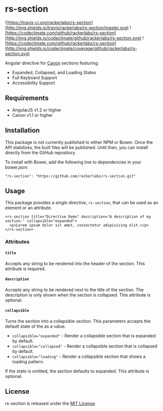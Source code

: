 # rs-section

![https://travis-ci.org/rackerlabs/rs-section](http://img.shields.io/travis/rackerlabs/rs-section/master.svg) 
![https://codeclimate.com/github/rackerlabs/rs-section](http://img.shields.io/codeclimate/github/rackerlabs/rs-section.svg) 
![https://codeclimate.com/github/rackerlabs/rs-section](http://img.shields.io/codeclimate/coverage/github/rackerlabs/rs-section.svg)

Angular directive for [Canon](http://rackerlabs.github.io/canon) sections featuring:

- Expanded, Collapsed, and Loading States
- Full Keyboard Support
- Accessibility Support

## Requirements

- AngularJS v1.2 or higher
- Canon v1.1 or higher

## Installation

This package is not currently published to either NPM or Bower. Once the API
stabilizes, the built files will be published. Until then, you can install 
directly from the GitHub repository.

To install with Bower, add the following line to dependencies in your bower.json:

```
"rs-section": "https://github.com/rackerlabs/rs-section.git"
```

## Usage

This package provides a single directive, `rs-section`, that can be used as an 
element or an attribute.

```
<rs-section title="Directive Demo" description="A description of my section." collapsible="expanded">
  <p>Lorem ipsum dolor sit amet, consectetur adipisicing elit.</p>
</rs-section>
```

### Attributes

#### `title`

Accepts any string to be rendered into the header of the section. This attribute
is required.

#### `description`

Accepts any string to be rendered next to the title of the section. The 
description is only shown when the section is collapsed. This attribute is 
optional.

#### `collapsible`

Turns the section into a collapsible section. This parameters accepts the default
state of the as a value. 

- `collapsible="expanded"` - Render a collapsible section that is expanded by default.
- `collapsible="collapsed"` - Render a collapsible section that is collapsed by default.
- `collapsible="loading"` - Render a collapsible section that shows a loading pattern.

If the state is omitted, the section defaults to expanded. This attribute is optional.

## License

rs-section is released under the [MIT License](LICENSE).

